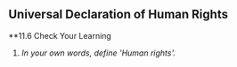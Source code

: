 ## Universal Declaration of Human Rights

**11.6 Check Your Learning

1. *In your own words, define 'Human rights'.*
	

